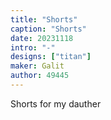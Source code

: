 ```yaml
---
title: "Shorts"
caption: "Shorts"
date: 20231118
intro: "-"
designs: ["titan"]
maker: Galit
author: 49445
---
```


Shorts for my dauther

